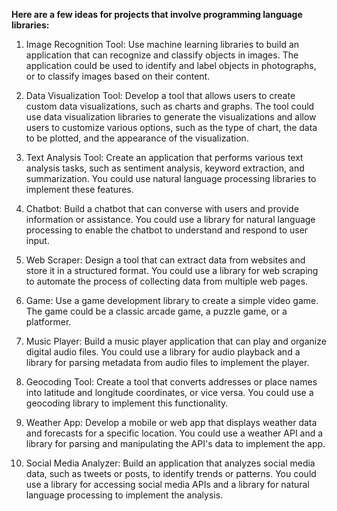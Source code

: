 
**Here are a few ideas for projects that involve programming language libraries:**

1.  Image Recognition Tool: Use machine learning libraries to build an application that can recognize and classify objects in images. The application could be used to identify and label objects in photographs, or to classify images based on their content.
    
2.  Data Visualization Tool: Develop a tool that allows users to create custom data visualizations, such as charts and graphs. The tool could use data visualization libraries to generate the visualizations and allow users to customize various options, such as the type of chart, the data to be plotted, and the appearance of the visualization.
    
3.  Text Analysis Tool: Create an application that performs various text analysis tasks, such as sentiment analysis, keyword extraction, and summarization. You could use natural language processing libraries to implement these features.
    
4.  Chatbot: Build a chatbot that can converse with users and provide information or assistance. You could use a library for natural language processing to enable the chatbot to understand and respond to user input.
    
5.  Web Scraper: Design a tool that can extract data from websites and store it in a structured format. You could use a library for web scraping to automate the process of collecting data from multiple web pages.
6.  Game: Use a game development library to create a simple video game. The game could be a classic arcade game, a puzzle game, or a platformer.
    
7.  Music Player: Build a music player application that can play and organize digital audio files. You could use a library for audio playback and a library for parsing metadata from audio files to implement the player.
    
8.  Geocoding Tool: Create a tool that converts addresses or place names into latitude and longitude coordinates, or vice versa. You could use a geocoding library to implement this functionality.
    
9.  Weather App: Develop a mobile or web app that displays weather data and forecasts for a specific location. You could use a weather API and a library for parsing and manipulating the API's data to implement the app.
    
10.  Social Media Analyzer: Build an application that analyzes social media data, such as tweets or posts, to identify trends or patterns. You could use a library for accessing social media APIs and a library for natural language processing to implement the analysis.